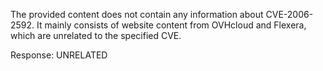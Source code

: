 The provided content does not contain any information about CVE-2006-2592. It mainly consists of website content from OVHcloud and Flexera, which are unrelated to the specified CVE.

Response: UNRELATED